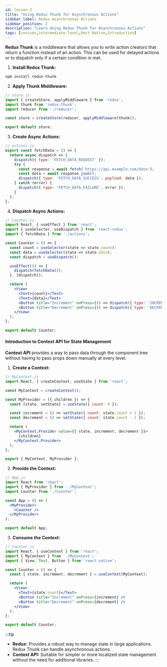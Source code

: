 ```yaml
---
id: lesson-2
title: "Using Redux Thunk for Asynchronous Actions"
sidebar_label: Redux Asynchronous Actions
sidebar_position: 2
description: "Learn Using Redux Thunk for Asynchronous Actions"
tags: [courses,intermediate-level,Rect Native,Introduction]
--- 
```

 

**Redux Thunk** is a middleware that allows you to write action creators that return a function instead of an action. This can be used for delayed actions or to dispatch only if a certain condition is met.

1. **Install Redux Thunk:**

```bash
npm install redux-thunk
```

2. **Apply Thunk Middleware:**

```jsx
// store.js
import { createStore, applyMiddleware } from 'redux';
import thunk from 'redux-thunk';
import reducer from './reducer';

const store = createStore(reducer, applyMiddleware(thunk));

export default store;
```

3. **Create Async Actions:**

```jsx
// actions.js
export const fetchData = () => {
  return async dispatch => {
    dispatch({ type: 'FETCH_DATA_REQUEST' });
    try {
      const response = await fetch('https://api.example.com/data');
      const data = await response.json();
      dispatch({ type: 'FETCH_DATA_SUCCESS', payload: data });
    } catch (error) {
      dispatch({ type: 'FETCH_DATA_FAILURE', error });
    }
  };
};
```

4. **Dispatch Async Actions:**

```jsx
// Counter.js
import React, { useEffect } from 'react';
import { useSelector, useDispatch } from 'react-redux';
import { fetchData } from './actions';

const Counter = () => {
  const count = useSelector(state => state.count);
  const data = useSelector(state => state.data);
  const dispatch = useDispatch();

  useEffect(() => {
    dispatch(fetchData());
  }, [dispatch]);

  return (
    <View>
      <Text>{count}</Text>
      <Text>{data}</Text>
      <Button title="Increment" onPress={() => dispatch({ type: 'INCREMENT' })} />
      <Button title="Decrement" onPress={() => dispatch({ type: 'DECREMENT' })} />
    </View>
  );
};

export default Counter;
```

#### Introduction to Context API for State Management

**Context API** provides a way to pass data through the component tree without having to pass props down manually at every level.

1. **Create a Context:**

```jsx
// MyContext.js
import React, { createContext, useState } from 'react';

const MyContext = createContext();

const MyProvider = ({ children }) => {
  const [state, setState] = useState({ count: 0 });

  const increment = () => setState({ count: state.count + 1 });
  const decrement = () => setState({ count: state.count - 1 });

  return (
    <MyContext.Provider value={{ state, increment, decrement }}>
      {children}
    </MyContext.Provider>
  );
};

export { MyContext, MyProvider };
```

2. **Provide the Context:**

```jsx
// App.js
import React from 'react';
import { MyProvider } from './MyContext';
import Counter from './Counter';

const App = () => (
  <MyProvider>
    <Counter />
  </MyProvider>
);

export default App;
```

3. **Consume the Context:**

```jsx
// Counter.js
import React, { useContext } from 'react';
import { MyContext } from './MyContext';
import { View, Text, Button } from 'react-native';

const Counter = () => {
  const { state, increment, decrement } = useContext(MyContext);

  return (
    <View>
      <Text>{state.count}</Text>
      <Button title="Increment" onPress={increment} />
      <Button title="Decrement" onPress={decrement} />
    </View>
  );
};

export default Counter;
```
 
:::tip
- **Redux:** Provides a robust way to manage state in large applications. Redux Thunk can handle asynchronous actions.
- **Context API:** Suitable for simpler or more localized state management without the need for additional libraries.
:::